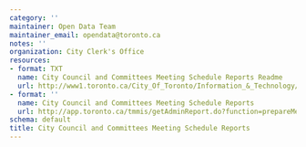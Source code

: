 ```yaml
---
category: ''
maintainer: Open Data Team
maintainer_email: opendata@toronto.ca
notes: ''
organization: City Clerk's Office
resources:
- format: TXT
  name: City Council and Committees Meeting Schedule Reports Readme
  url: http://www1.toronto.ca/City_Of_Toronto/Information_&_Technology/Open_Data/Data_Sets/Assets/Files/readme.txt
- format: ''
  name: City Council and Committees Meeting Schedule Reports
  url: http://app.toronto.ca/tmmis/getAdminReport.do?function=prepareMeetingScheduleReport
schema: default
title: City Council and Committees Meeting Schedule Reports
---
```

